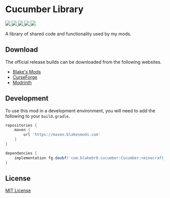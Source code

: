 # Cucumber Library

<p align="left">
    <a href="https://blakesmods.com/cucumber" alt="Downloads">
        <img src="https://img.shields.io/endpoint?url=https://api.blakesmods.com/v2/badges/cucumber/downloads&style=for-the-badge" />
    </a>
    <a href="https://blakesmods.com/cucumber" alt="Latest Version">
        <img src="https://img.shields.io/endpoint?url=https://api.blakesmods.com/v2/badges/cucumber/version&style=for-the-badge" />
    </a>
    <a href="https://blakesmods.com/cucumber" alt="Minecraft Version">
        <img src="https://img.shields.io/endpoint?url=https://api.blakesmods.com/v2/badges/cucumber/mc_version&style=for-the-badge" />
    </a>
    <a href="https://blakesmods.com/docs/cucumber" alt="Docs">
        <img src="https://img.shields.io/static/v1?label=docs&message=view&color=brightgreen&style=for-the-badge" />
    </a>
    <a href="https://blakesmods.com/wiki/cucumber" alt="Wiki">
        <img src="https://img.shields.io/static/v1?label=wiki&message=view&color=brightgreen&style=for-the-badge" />
    </a>
</p>

A library of shared code and functionality used by my mods.

## Download

The official release builds can be downloaded from the following websites.

- [Blake's Mods](https://blakesmods.com/cucumber/download)
- [CurseForge](https://www.curseforge.com/minecraft/mc-mods/cucumber)
- [Modrinth](https://modrinth.com/mod/cucumber)

## Development

To use this mod in a development environment, you will need to add the following to your `build.gradle`.

```groovy
repositories {
    maven {
        url 'https://maven.blakesmods.com'
    }
}

dependencies {
    implementation fg.deobf('com.blakebr0.cucumber:Cucumber:<minecraft_version>-<mod_version>')
}
```

## License

[MIT License](./LICENSE)
